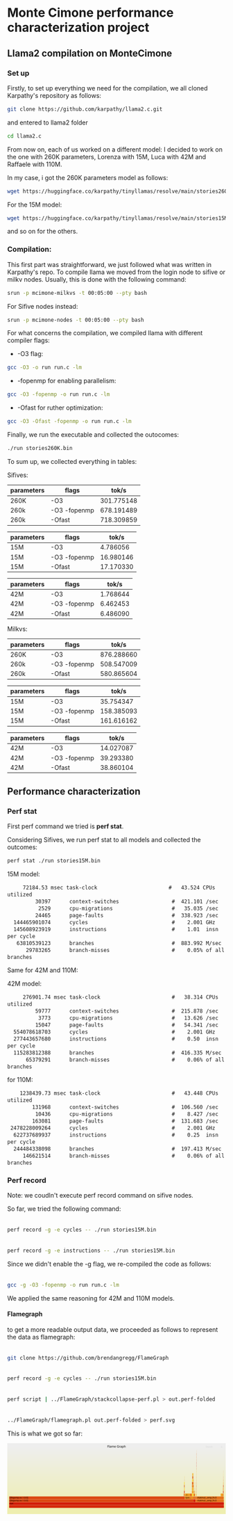 
# Monte Cimone performance characterization project

## Llama2 compilation on MonteCimone 

### Set up

Firstly, to set up everything we need for the compilation, we all cloned Karpathy's repository as follows:

```bash 
git clone https://github.com/karpathy/llama2.c.git
```
and entered to llama2 folder
```bash 
cd llama2.c

```

From now on, each of us worked on a different model: I decided to work on the one with 260K parameters, Lorenza with 15M, Luca with 42M and Raffaele with 110M.

In my case, i got the 260K parameters model as follows:

```bash 
wget https://huggingface.co/karpathy/tinyllamas/resolve/main/stories260K/stories260K.bin
```

For the 15M model:

```bash 
wget https://huggingface.co/karpathy/tinyllamas/resolve/main/stories15M.bin
```
and so on for the others.


### Compilation:

This first part was straightforward, we just followed what was written in Karpathy's repo. To compile llama we moved from the login node to sifive or milkv nodes. Usually, this is done with the following command:

```bash 
srun -p mcimone-milkvs -t 00:05:00 --pty bash
```
For Sifive nodes instead:

```bash 
srun -p mcimone-nodes -t 00:05:00 --pty bash
```

For what concerns the compilation, we compiled llama with different compiler flags:

- -O3 flag: 

```bash 
gcc -O3 -o run run.c -lm
```

- -fopenmp for enabling parallelism:

```bash 
gcc -O3 -fopenmp -o run run.c -lm
```

- -Ofast for ruther optimization:

```bash 
gcc -O3 -Ofast -fopenmp -o run run.c -lm
```


Finally, we run the executable and collected the outocomes:


```bash 
./run stories260K.bin

```

To sum up, we collected everything in tables:

Sifives:

| parameters |   flags                |  tok/s          |
| ------     |    -----               | -----           |
|      260K  |   -O3                  | 301.775148      |
|    260k    |   -O3 -fopenmp         |      678.191489 |
|    260k    |   -Ofast               |    718.309859   |

| parameters |   flags                |  tok/s          |
| ------     |    -----               | -----           |
|   15M      |   -O3                  |  4.786056       |
|   15M      |   -O3 -fopenmp         |  16.980146      | 
|   15M      |   -Ofast               |  17.170330      |

| parameters |   flags                |  tok/s          |
| ------     |    -----               | -----           |
|   42M      |   -O3                  | 1.768644        | 
|   42M      |   -O3 -fopenmp         |      6.462453   |
|   42M      |   -Ofast               |   6.486090      | 

 
Milkvs:

| parameters |   flags                |  tok/s          |
| ------     |    -----               | -----           |
|   260K     |   -O3                  |    876.288660   |
|   260k     |   -O3 -fopenmp         |    508.547009   |
|   260k     |   -Ofast               |  580.865604     |

| parameters |   flags                |  tok/s          |
| ------     |    -----               | -----           |
|   15M      |   -O3                  |  35.754347      |
|   15M      |   -O3 -fopenmp         |  158.385093     | 
|   15M      |   -Ofast               |  161.616162     |

| parameters |   flags                |  tok/s          |
| ------     |    -----               | -----           |
|   42M      |   -O3                  |    14.027087    | 
|   42M      |   -O3 -fopenmp         |   39.293380     |
|   42M      |   -Ofast               |   38.860104     | 


## Performance characterization

### Perf stat
First perf command we tried is **perf stat**.

Considering Sifives, we run perf stat to all models and collected the outcomes:

```bash 
perf stat ./run stories15M.bin

```
15M model:

         72184.53 msec task-clock                       #   43.524 CPUs utilized
             30397      context-switches                 #  421.101 /sec
              2529      cpu-migrations                   #   35.035 /sec
             24465      page-faults                      #  338.923 /sec
      144465901074      cycles                           #    2.001 GHz
      145608923919      instructions                     #    1.01  insn per cycle
       63810539123      branches                         #  883.992 M/sec
          29783265      branch-misses                    #    0.05% of all branches


Same for 42M and 110M:

42M model:

         276901.74 msec task-clock                       #   38.314 CPUs utilized
             59777      context-switches                 #  215.878 /sec
              3773      cpu-migrations                   #   13.626 /sec
             15047      page-faults                      #   54.341 /sec
      554078618703      cycles                           #    2.001 GHz
      277443657680      instructions                     #    0.50  insn per cycle
      115283812388      branches                         #  416.335 M/sec
          65379291      branch-misses                    #    0.06% of all branches

for 110M:

        1238439.73 msec task-clock                       #   43.448 CPUs utilized
            131968      context-switches                 #  106.560 /sec
             10436      cpu-migrations                   #    8.427 /sec
            163081      page-faults                      #  131.683 /sec
     2478228009264      cycles                           #    2.001 GHz
      622737689937      instructions                     #    0.25  insn per cycle
      244484338098      branches                         #  197.413 M/sec
         146621514      branch-misses                    #    0.06% of all branches


### Perf record

Note: we coudln't execute perf record command on sifive nodes.

So far, we tried the following command:

```bash 

perf record -g -e cycles -- ./run stories15M.bin

```

```bash 

perf record -g -e instructions -- ./run stories15M.bin

```


Since we didn't enable the -g flag, we re-compiled the code as follows:


```bash 

gcc -g -O3 -fopenmp -o run run.c -lm

```

We applied the same reasoning for 42M and 110M models.


#### Flamegraph

to get a more readable output data, we proceeded as follows to represent the data as flamegraph:

```bash 

git clone https://github.com/brendangregg/FlameGraph

```
```bash 

perf record -g -e cycles -- ./run stories15M.bin

```

```bash 

perf script | ../FlameGraph/stackcollapse-perf.pl > out.perf-folded

```


```bash 

../FlameGraph/flamegraph.pl out.perf-folded > perf.svg

```
This is what we got so far:

![](perf.svg)